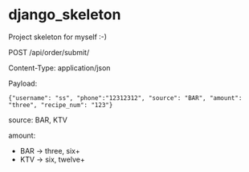 # django_skeleton
Project skeleton for myself :-)


POST /api/order/submit/

Content-Type: application/json

Payload:
```
{"username": "ss", "phone":"12312312", "source": "BAR", "amount": "three", "recipe_num": "123"}
```

source: BAR, KTV

amount:
- BAR -> three, six+
- KTV -> six, twelve+
